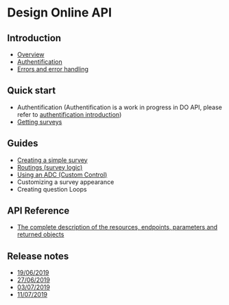 # Design Online API

## Introduction

- [Overview](intro-overview.md)
- [Authentification](intro-authentification.md)
- [Errors and error handling](intro-error.md)

## Quick start

- Authentification (Authentification is a work in progress in DO API, please refer to [authentification introduction](intro-authentification.md))
- [Getting surveys](qstart-getsurveys.md)

## Guides

- [Creating a simple survey](guide-create-survey.md)
- [Routings (survey logic)](guide-routings.md)
- [Using an ADC (Custom Control)](guide-custom-control.md)
- Customizing a survey appearance
- Creating question Loops

## API Reference

- [The complete description of the resources, endpoints, parameters and returned objects](api-reference-intro.md)


## Release notes

- [19/06/2019](rnotes/release-notes-19062019.md)
- [27/06/2019](rnotes/release-notes-27062019.md)
- [03/07/2019](rnotes/release-notes-03072019.md)
- [11/07/2019](rnotes/release-notes-11072019.md)
